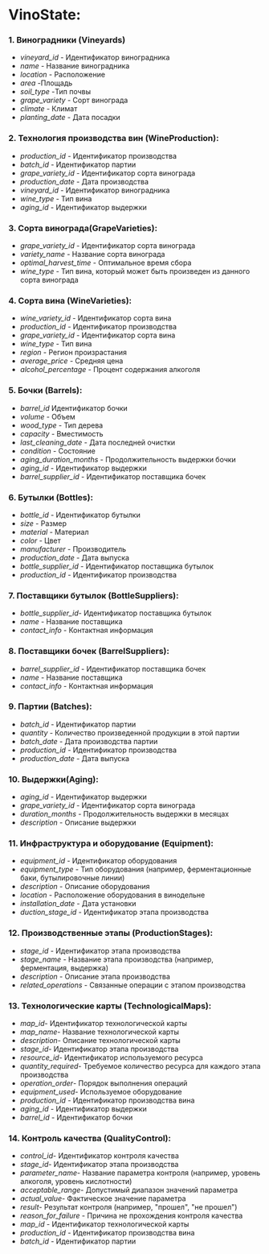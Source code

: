# VinoState:

### 1. Виноградники (Vineyards)
* _vineyard_id_ - Идентификатор виноградника
* _name_ - Название виноградника
* _location_ - Расположение
* _area_ -Площадь
* _soil_type_ -Тип почвы
* _grape_variety_ - Сорт винограда
* _climate_ - Климат
* _planting_date_ - Дата посадки

### 2. Технология производства вин (WineProduction):

* _production_id_ - Идентификатор производства
* _batch_id_ - Идентификатор партии
* _grape_variety_id_ - Идентификатор сорта винограда
* _production_date_  - Дата производства
* _vineyard_id_ - Идентификатор виноградника
* _wine_type_ - Тип вина
* _aging_id_ - Идентификатор выдержки

### 3. Сорта винограда(GrapeVarieties):

* _grape_variety_id_ - Идентификатор сорта винограда
* _variety_name_ - Название сорта винограда
* _optimal_harvest_time_ - Оптимальное время сбора
* _wine_type_ - Тип вина, который может быть произведен из данного сорта винограда

### 4. Сорта вина (WineVarieties):

* _wine_variety_id_ - Идентификатор сорта вина
* _production_id_ - Идентификатор производства
* _grape_variety_id_ - Идентификатор сорта вина
* _wine_type_ - Тип вина
* _region_ - Регион произрастания
* _average_price_ - Средняя цена
* _alcohol_percentage_ - Процент содержания алкоголя

### 5. Бочки (Barrels):

* _barrel_id_ Идентификатор бочки
* _volume_ - Объем
* _wood_type_ - Тип дерева
* _capacity_ - Вместимость
* _last_cleaning_date_ - Дата последней очистки
* _condition_ - Состояние
* _aging_duration_months_ -  Продолжительность выдержки бочки
* _aging_id_ - Идентификатор выдержки
* _barrel_supplier_id_ - Идентификатор поставщика бочек

### 6. Бутылки (Bottles):

* _bottle_id_ - Идентификатор бутылки
* _size_ - Размер
* _material_ - Материал
* _color_ - Цвет
* _manufacturer_ - Производитель
* _production_date_ - Дата выпуска
* _bottle_supplier_id_ - Идентификатор поставщика бутылок
* _production_id_ - Идентификатор производства

### 7. Поставщики бутылок (BottleSuppliers):

* _bottle_supplier_id_- Идентификатор поставщика бутылок
* _name_ - Название поставщика
* _contact_info_ - Контактная информация

  
### 8. Поставщики бочек (BarrelSuppliers):

* _barrel_supplier_id_ - Идентификатор поставщика бочек
* _name_ - Название поставщика
* _contact_info_ - Контактная информация


### 9. Партии (Batches):

* _batch_id_ - Идентификатор партии
* _quantity_ - Количество произведенной продукции в этой партии
* _batch_date_ - Дата производства партии
* _production_id_ - Идентификатор производства
* _production_date_ - Дата выпуска

### 10. Выдержки(Aging):

* _aging_id_ - Идентификатор выдержки
* _grape_variety_id_ - Идентификатор сорта винограда
* _duration_months_ - Продолжительность выдержки в месяцах
* _description_ - Описание выдержки

### 11. Инфраструктура и оборудование (Equipment):

* _equipment_id_  - Идентификатор оборудования
* _equipment_type_  - Тип оборудования (например, ферментационные баки, бутылировочные линии)
* _description_  - Описание оборудования
* _location_  - Расположение оборудования в винодельне
* _installation_date_ - Дата установки
* _duction_stage_id_ - Идентификатор этапа производства

### 12. Производственные этапы (ProductionStages):

* _stage_id_  - Идентификатор этапа производства
* _stage_name_  - Название этапа производства (например, ферментация, выдержка)
* _description_  - Описание этапа производства
* _related_operations_ - Связанные операции с этапом производства

### 13. Технологические карты (TechnologicalMaps):

* _map_id_- Идентификатор технологической карты
* _map_name_- Название технологической карты
* _description_- Описание технологической карты
* _stage_id_- Идентификатор этапа производства
* _resource_id_- Идентификатор используемого ресурса
* _quantity_required_- Требуемое количество ресурса для каждого этапа производства
* _operation_order_- Порядок выполнения операций
* _equipment_used_- Используемое оборудование
* _production_id_ - Идентификатор производства вина
* _aging_id_ - Идентификатор выдержки 
* _barrel_id_ - Идентификатор бочки 


### 14. Контроль качества (QualityControl):
* _control_id_- Идентификатор контроля качества
* _stage_id_- Идентификатор этапа производства
* _parameter_name_- Название параметра контроля (например, уровень алкоголя, уровень кислотности)
* _acceptable_range_- Допустимый диапазон значений параметра
* _actual_value_- Фактическое значение параметра
* _result_- Результат контроля (например, "прошел", "не прошел")
* _reason_for_failure_ - Причина не прохождения контроля качества
* _map_id_ - Идентификатор технологической карты
* _production_id_ - Идентификатор производства вина
* _batch_id_ - Идентификатор партии
